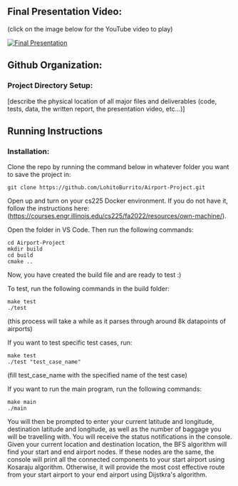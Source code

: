 ## Final Presentation Video:
(click on the image below for the YouTube video to play)

[![Final Presentation](https://img.youtube.com/vi/U5MpwKNa81I/0.jpg)](https://www.youtube.com/watch?v=U5MpwKNa81I)
## Github Organization: 

### Project Directory Setup:
[describe the physical location of all major files and deliverables (code, tests, data, the written report, the presentation video, etc…)]

## Running Instructions

### Installation:

Clone the repo by running the command below in whatever folder you want to save the project in:
```
git clone https://github.com/LohitoBurrito/Airport-Project.git
```

Open up and turn on your cs225 Docker environment.
If you do not have it, follow the instructions here: (https://courses.engr.illinois.edu/cs225/fa2022/resources/own-machine/).

Open the folder in VS Code.
Then run the following commands:
```
cd Airport-Project
mkdir build
cd build
cmake ..
```

Now, you have created the build file and are ready to test :)

To test, run the following commands in the build folder:
```
make test
./test
```
(this process will take a while as it parses through around 8k datapoints of airports)

If you want to test specific test cases, run:
```
make test
./test "test_case_name"
```
(fill test_case_name with the specified name of the test case)

If you want to run the main program, run the following commands:
```
make main
./main
```

You will then be prompted to enter your current latitude and longitude, destination latitude and longitude, as well as the number of baggage you will be travelling with. 
You will receive the status notifications in the console.
Given your current location and destination location, the BFS algorithm will find your start and end airport nodes. If these nodes are the same, the console will print all the connected components to your start airport using Kosaraju algorithm. Otherwise, it will provide the most cost effective route from your start airport to your end airport using Dijstkra's algorithm. 

